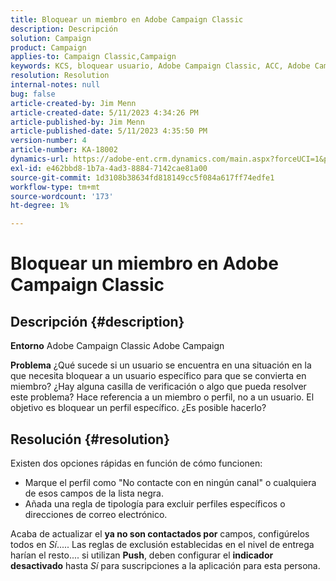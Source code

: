 ```yaml
---
title: Bloquear un miembro en Adobe Campaign Classic
description: Descripción
solution: Campaign
product: Campaign
applies-to: Campaign Classic,Campaign
keywords: KCS, bloquear usuario, Adobe Campaign Classic, ACC, Adobe Campaign, Cómo
resolution: Resolution
internal-notes: null
bug: false
article-created-by: Jim Menn
article-created-date: 5/11/2023 4:34:26 PM
article-published-by: Jim Menn
article-published-date: 5/11/2023 4:35:50 PM
version-number: 4
article-number: KA-18002
dynamics-url: https://adobe-ent.crm.dynamics.com/main.aspx?forceUCI=1&pagetype=entityrecord&etn=knowledgearticle&id=b0555aae-19f0-ed11-8849-6045bd006295
exl-id: e462bbd8-1b7a-4ad3-8884-7142cae81a00
source-git-commit: 1d3108b38634fd818149cc5f084a617ff74edfe1
workflow-type: tm+mt
source-wordcount: '173'
ht-degree: 1%

---
```


# Bloquear un miembro en Adobe Campaign Classic

## Descripción {#description}


<b>Entorno</b>
Adobe Campaign Classic Adobe Campaign

<b>Problema</b>
¿Qué sucede si un usuario se encuentra en una situación en la que necesita bloquear a un usuario específico para que se convierta en miembro?
¿Hay alguna casilla de verificación o algo que pueda resolver este problema?
Hace referencia a un miembro o perfil, no a un usuario. El objetivo es bloquear un perfil específico. ¿Es posible hacerlo?




## Resolución {#resolution}


Existen dos opciones rápidas en función de cómo funcionen:

- Marque el perfil como &quot;No contacte con en ningún canal&quot; o cualquiera de esos campos de la lista negra.
- Añada una regla de tipología para excluir perfiles específicos o direcciones de correo electrónico.




Acaba de actualizar el <b>ya no son contactados por</b> campos, configúrelos todos en *Sí*..... Las reglas de exclusión establecidas en el nivel de entrega harían el resto.... si utilizan <b>Push</b>, deben configurar el <b>indicador desactivado</b> hasta *Sí* para suscripciones a la aplicación para esta persona.
